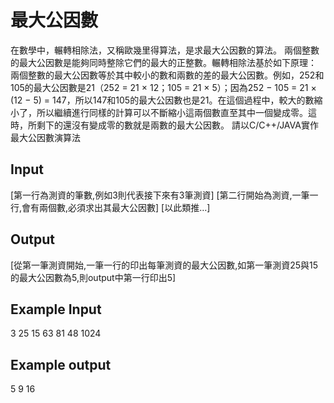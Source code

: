 # 最大公因數
在數學中，輾轉相除法，又稱歐幾里得算法，是求最大公因數的算法。
兩個整數的最大公因數是能夠同時整除它們的最大的正整數。輾轉相除法基於如下原理：
兩個整數的最大公因數等於其中較小的數和兩數的差的最大公因數。例如，252和105的最大公因數是21（252 = 21 × 12；105 = 21 × 5）；因為252 − 105 = 21 × (12 − 5) = 147，所以147和105的最大公因數也是21。在這個過程中，較大的數縮小了，所以繼續進行同樣的計算可以不斷縮小這兩個數直至其中一個變成零。這時，所剩下的還沒有變成零的數就是兩數的最大公因數。
請以C/C++/JAVA實作最大公因數演算法
## Input
[第一行為測資的筆數,例如3則代表接下來有3筆測資]
[第二行開始為測資,一筆一行,會有兩個數,必須求出其最大公因數]
[以此類推…]
## Output
[從第一筆測資開始,一筆一行的印出每筆測資的最大公因數,如第一筆測資25與15的最大公因數為5,則output中第一行印出5]
## Example Input
3
25 15
63 81
48 1024
## Example output
5
9
16
